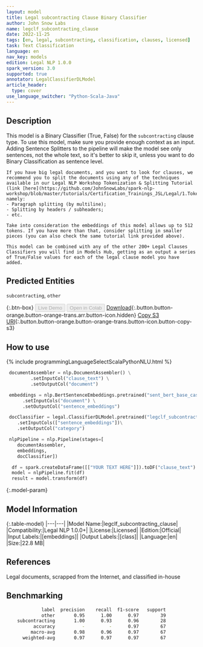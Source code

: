 ```yaml
---
layout: model
title: Legal subcontracting Clause Binary Classifier
author: John Snow Labs
name: legclf_subcontracting_clause
date: 2022-11-25
tags: [en, legal, subcontracting, classification, clauses, licensed]
task: Text Classification
language: en
nav_key: models
edition: Legal NLP 1.0.0
spark_version: 3.0
supported: true
annotator: LegalClassifierDLModel
article_header:
  type: cover
use_language_switcher: "Python-Scala-Java"
---
```


## Description

This model is a Binary Classifier (True, False) for the `subcontracting` clause type. To use this model, make sure you provide enough context as an input. Adding Sentence Splitters to the pipeline will make the model see only sentences, not the whole text, so it's better to skip it, unless you want to do Binary Classification as sentence level.

    If you have big legal documents, and you want to look for clauses, we recommend you to split the documents using any of the techniques available in our Legal NLP Workshop Tokenization & Splitting Tutorial (link [here](https://github.com/JohnSnowLabs/spark-nlp-workshop/blob/master/tutorials/Certification_Trainings_JSL/Legal/1.Tokenization_Splitting.ipynb)), namely:
    - Paragraph splitting (by multiline);
    - Splitting by headers / subheaders;
    - etc.

    Take into consideration the embeddings of this model allows up to 512 tokens. If you have more than that, consider splitting in smaller pieces (you can also check the same tutorial link provided above).

    This model can be combined with any of the other 200+ Legal Clauses Classifiers you will find in Models Hub, getting as an output a series of True/False values for each of the legal clause model you have added.

## Predicted Entities

`subcontracting`, `other`

{:.btn-box}
<button class="button button-orange" disabled>Live Demo</button>
<button class="button button-orange" disabled>Open in Colab</button>
[Download](https://s3.amazonaws.com/auxdata.johnsnowlabs.com/legal/models/legclf_subcontracting_clause_en_1.0.0_3.0_1669373294282.zip){:.button.button-orange.button-orange-trans.arr.button-icon.hidden}
[Copy S3 URI](s3://auxdata.johnsnowlabs.com/legal/models/legclf_subcontracting_clause_en_1.0.0_3.0_1669373294282.zip){:.button.button-orange.button-orange-trans.button-icon.button-copy-s3}

## How to use



<div class="tabs-box" markdown="1">
{% include programmingLanguageSelectScalaPythonNLU.html %}

```python
 documentAssembler = nlp.DocumentAssembler() \
         .setInputCol("clause_text") \
         .setOutputCol("document")

 embeddings = nlp.BertSentenceEmbeddings.pretrained("sent_bert_base_cased", "en") \
      .setInputCols("document") \
      .setOutputCol("sentence_embeddings")

 docClassifier = legal.ClassifierDLModel.pretrained("legclf_subcontracting_clause", "en", "legal/models")\
    .setInputCols(["sentence_embeddings"])\
    .setOutputCol("category")

 nlpPipeline = nlp.Pipeline(stages=[
    documentAssembler, 
    embeddings,
    docClassifier])

  df = spark.createDataFrame([["YOUR TEXT HERE"]]).toDF("clause_text")
  model = nlpPipeline.fit(df)
  result = model.transform(df)
```

</div>

{:.model-param}
## Model Information

{:.table-model}
|---|---|
|Model Name:|legclf_subcontracting_clause|
|Compatibility:|Legal NLP 1.0.0+|
|License:|Licensed|
|Edition:|Official|
|Input Labels:|[embeddings]|
|Output Labels:|[class]|
|Language:|en|
|Size:|22.8 MB|

## References

Legal documents, scrapped from the Internet, and classified in-house

## Benchmarking

```bash
             label  precision    recall  f1-score   support
             other       0.95      1.00      0.97        39
    subcontracting       1.00      0.93      0.96        28
          accuracy          -         -      0.97        67
         macro-avg       0.98      0.96      0.97        67
      weighted-avg       0.97      0.97      0.97        67
```
